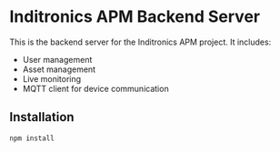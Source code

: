 # Inditronics APM Backend Server

This is the backend server for the Inditronics APM project. It includes:

- User management
- Asset management
- Live monitoring
- MQTT client for device communication

## Installation

```bash
npm install
